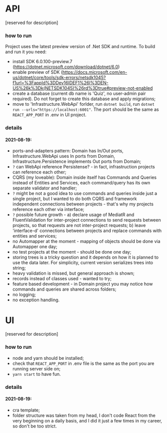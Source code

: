 # API
[reserved for description]

### how to run
Project uses the latest preview version of .Net SDK and runtime. To build and run it you need:
- install SDK 6.0.100-preview.7 (https://dotnet.microsoft.com/download/dotnet/6.0)
- enable preview of SDK (https://docs.microsoft.com/en-us/dotnet/core/tools/sdk-errors/netsdk1045?f1url=%3FappId%3DDev16IDEF1%26l%3DEN-US%26k%3Dk(NETSDK1045)%26rd%3Dtrue#preview-not-enabled
- create a database (current db name is 'Quiz', no user-admin pair required). Do not forget to create this database and apply migrations;
- move to 'Infrastructure.WebApi' forlder, run `dotnet build`, run `dotnet run --urls="https://localhost:6001"`. The port should be the same as `REACT_APP_PORT` in .env in UI project.

### details
#### 2021-08-19:
- ports-and-adapters pattern: Domain has In/Out ports, Infrastructure.WebApi uses In ports from Domain, Infrastructure.Persistence implements Out ports from Domain;
- `?` can WebApi reference Persistense? - in fact, infrastruction projects can reference each other;
- CQRS (my loveable): Domain inside itself has Commands and Queries instead of Entities and Services, each command/query has its own separate validator and handler;
- `?` might be not a good idea to use commands and queries inside just a single project, but I wanted to do both CQRS and framework independent connections between projects - that's why my projects reference each other via interface;
- `?` possible future growth - a) declare usage of MediatR and FluentValidation for inter-project connections to send requests between projects, so that requests are not inter-project requests; b) leave 'interface-d' connections between projects and replace commands with entities and services; 
- no Automapper at the moment - mapping of objects should be done via Automapper one day;
- no test projects at the moment - should be done one day;
- storing trees is a tricky question and it depends on how it is planned to use the data later. For simplicity, current version serializes trees into string;
- heavy validation is missed, but general approach is shown;
- records instead of classes used - wanted to try;
- feature based development - in Domain project you may notice how commands and queries are shared across folders;
- no logging;
- no exception handling.

# UI
[reserved for description]

### how to run
- node and yarn should be installed;
- check that `REACT_APP_PORT` in .env file is the same as the port you are running server side on;
- `yarn start` to have fun.

### details
#### 2021-08-19:
- cra template;
- folder structure was taken from my head, I don't code React from the very beginning on a daily basis, and I did it just a few times in my career, so don't be too strict.
